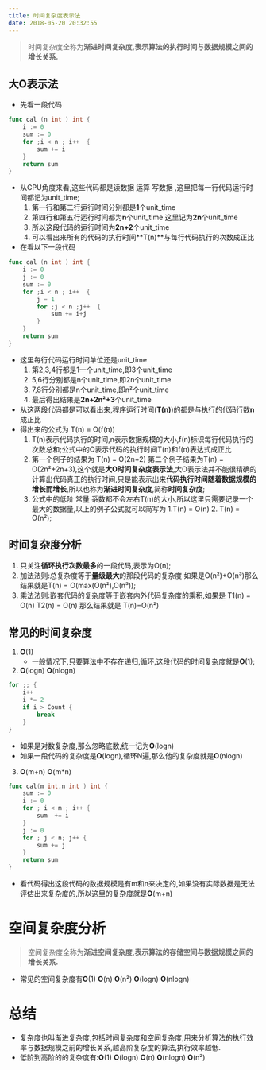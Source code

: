 ```yaml
---
title: 时间复杂度表示法
date: 2018-05-20 20:32:55
---
```


> 时间复杂度全称为**渐进时间复杂度,表示算法的执行时间与数据规模之间的增长关系.**


##	大**O**表示法
*	先看一段代码
```go
func cal (n int ) int {
	i := 0
	sum := 0
	for ;i < n ; i++  {
		sum += i
	}
	return sum
}
```
* 从CPU角度来看,这些代码都是读数据 运算 写数据 ,这里把每一行代码运行时间都记为unit_time;
    1.  第一行和第二行运行时间分别都是**1**个unit_time
    2. 第四行和第五行运行时间都为**n**个unit_time 这里记为**2n**个unit_time
    3. 所以这段代码的运行时间为**2n+2**个unit_time
    4. 可以看出来所有的代码的执行时间**T(n)**与每行代码执行的次数成正比 
*	在看以下一段代码

```go
func cal (n int ) int {
	i := 0
	j := 0
	sum := 0
	for ;i < n ; i++  {
		j = 1
		for ;j < n ;j++  {
			sum += i+j
		}
	}
	return sum
}
```

*	这里每行代码运行时间单位还是unit_time
	1. 第2,3,4行都是1一个unit_time,即3个unit_time
	2. 5,6行分别都是n个unit_time,即2n个unit_time
	3. 7,8行分别都是n个unit_time,即n²个unit_time
	4. 最后得出结果是**2n+2n²+3**个unit_time
*	从这两段代码都是可以看出来,程序运行时间(**T(n)**)的都是与执行的代码行数**n**成正比
*	得出来的公式为 T(n) = O(f(n))
	1. T(n)表示代码执行的时间,n表示数据规模的大小,f(n)标识每行代码执行的次数总和;公式中的O表示代码的执行时间T(n)和f(n)表达式成正比
	2. 第一个例子的结果为 T(n) = O(2n+2) 第二个例子结果为T(n) = O(2n²+2n+3),这个就是**大O时间复杂度表示法**,大O表示法并不能很精确的计算出代码真正的执行时间,只是能表示出来**代码执行时间随着数据规模的增长而增长**,所以也称为**渐进时间复杂度**,简称**时间复杂度**;
	3. 公式中的低阶 常量 系数都不会左右T(n)的大小,所以这里只需要记录一个最大的数据量,以上的例子公式就可以简写为 1.T(n) = O(n) 2. T(n) = O(n²);
	
	
## 时间复杂度分析
1. 只关注**循环执行次数最多**的一段代码,表示为O(n);
2. 加法法则:总复杂度等于**量级最大**的那段代码的复杂度 如果是O(n²)+O(n³)那么结果就是T(n) = O(max(O(n²),O(n³));
3. 乘法法则:嵌套代码的复杂度等于嵌套内外代码复杂度的乘积,如果是 T1(n) = O(n) T2(n) = O(n) 那么结果就是 T(n)=O(n²)



## 常见的时间复杂度
1. **O**(1) 
   *   一般情况下,只要算法中不存在递归,循环,这段代码的时间复杂度就是**O**(1);
2. **O**(logn) **O**(nlogn)
~~~go
for ;; {
	i++
	i *= 2
	if i > Count {
		break
	}	
}
~~~

*	如果是对数复杂度,那么忽略底数,统一记为**O**(logn)
*	如果一段代码的复杂度是**O**(logn),循环N遍,那么他的复杂度就是**O**(nlogn)
3. **O**(m+n) **O**(m*n)
~~~go
func cal(m int,n int ) int {
	sum := 0
	i := 0
	for ; i < m ; i++ {
		sum  += i
	}
	j := 0
	for ; j < n; j++ {
		sum += j
	}
	return sum
}
~~~
*	看代码得出这段代码的数据规模是有m和n来决定的,如果没有实际数据是无法评估出来复杂度的,所以这里的复杂度就是**O**(m+n)

#	空间复杂度分析
> 空间复杂度全称为**渐进空间复杂度,表示算法的存储空间与数据规模之间的增长关系.**

*   常见的空间复杂度有**O**(1)  **O**(n) **O**(n²) **O**(logn) **O**(nlogn)

#	总结
*	复杂度也叫渐进复杂度,包括时间复杂度和空间复杂度,用来分析算法的执行效率与数据规模之前的增长关系,越高阶复杂度的算法,执行效率越低.
*	低阶到高阶的的复杂度有:**O**(1) **O**(logn) **O**(n) **O**(nlogn) **O**(n²)
